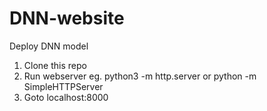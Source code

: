 # DNN-website

Deploy DNN model

1. Clone this repo
2. Run webserver eg. python3 -m http.server or python -m SimpleHTTPServer
3. Goto localhost:8000